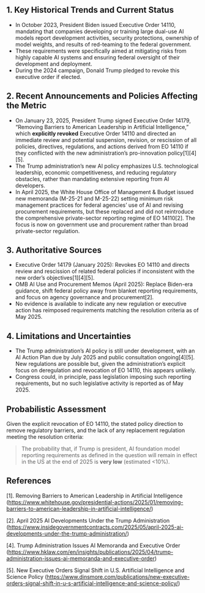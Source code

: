 ## 1. Key Historical Trends and Current Status

- In October 2023, President Biden issued Executive Order 14110, mandating that companies developing or training large dual-use AI models report development activities, security protections, ownership of model weights, and results of red-teaming to the federal government.
- These requirements were specifically aimed at mitigating risks from highly capable AI systems and ensuring federal oversight of their development and deployment.
- During the 2024 campaign, Donald Trump pledged to revoke this executive order if elected.

## 2. Recent Announcements and Policies Affecting the Metric

- On January 23, 2025, President Trump signed Executive Order 14179, “Removing Barriers to American Leadership in Artificial Intelligence,” which **explicitly revoked** Executive Order 14110 and directed an immediate review and potential suspension, revision, or rescission of all policies, directives, regulations, and actions derived from EO 14110 if they conflicted with the new administration’s pro-innovation policy[1][4][5].
- The Trump administration’s new AI policy emphasizes U.S. technological leadership, economic competitiveness, and reducing regulatory obstacles, rather than mandating extensive reporting from AI developers.
- In April 2025, the White House Office of Management & Budget issued new memoranda (M-25-21 and M-25-22) setting minimum risk management practices for federal agencies’ use of AI and revising procurement requirements, but these replaced and did not reintroduce the comprehensive private-sector reporting regime of EO 14110[2]. The focus is now on government use and procurement rather than broad private-sector regulation.

## 3. Authoritative Sources

- Executive Order 14179 (January 2025): Revokes EO 14110 and directs review and rescission of related federal policies if inconsistent with the new order’s objectives[1][4][5].
- OMB AI Use and Procurement Memos (April 2025): Replace Biden-era guidance, shift federal policy away from blanket reporting requirements, and focus on agency governance and procurement[2].
- No evidence is available to indicate any new regulation or executive action has reimposed requirements matching the resolution criteria as of May 2025.

## 4. Limitations and Uncertainties

- The Trump administration’s AI policy is still under development, with an AI Action Plan due by July 2025 and public consultation ongoing[4][5]. New regulations are possible but, given the administration’s explicit focus on deregulation and revocation of EO 14110, this appears unlikely.
- Congress could, in principle, pass legislation imposing such reporting requirements, but no such legislative activity is reported as of May 2025.

## Probabilistic Assessment

Given the explicit revocation of EO 14110, the stated policy direction to remove regulatory barriers, and the lack of any replacement regulation meeting the resolution criteria:

> The probability that, if Trump is president, AI foundation model reporting requirements as defined in the question will remain in effect in the US at the end of 2025 is **very low** (estimated <10%).

## References

[1]. Removing Barriers to American Leadership in Artificial Intelligence (https://www.whitehouse.gov/presidential-actions/2025/01/removing-barriers-to-american-leadership-in-artificial-intelligence/)

[2]. April 2025 AI Developments Under the Trump Administration (https://www.insidegovernmentcontracts.com/2025/05/april-2025-ai-developments-under-the-trump-administration/)

[4]. Trump Administration Issues AI Memoranda and Executive Order (https://www.hklaw.com/en/insights/publications/2025/04/trump-administration-issues-ai-memoranda-and-executive-order)

[5]. New Executive Orders Signal Shift in U.S. Artificial Intelligence and Science Policy (https://www.dinsmore.com/publications/new-executive-orders-signal-shift-in-u-s-artificial-intelligence-and-science-policy/)